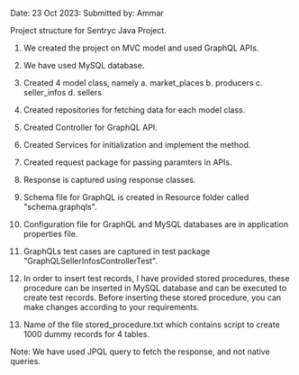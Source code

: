 Date: 23 Oct 2023:
Submitted by: Ammar

Project structure for Sentryc Java Project.

1. We created the project on MVC model and used GraphQL APIs.

2. We have used MySQL database. 

3. Created 4 model class, namely 
	a. market_places
	b. producers
	c. seller_infos
	d. sellers  

4. Created repositories for fetching data for each model class.
5. Created Controller for GraphQL API.
6. Created Services for initialization and implement the method.
7. Created request package for passing paramters in APIs.
8. Response is captured using response classes.
9. Schema file for GraphQL is created in Resource folder called "schema.graphqls".
10. Configuration file for GraphQL and MySQL databases are in application properties file.
11. GraphQLs test cases are captured in test package "GraphQLSellerInfosControllerTest". 
12. In order to insert test records, I have provided stored procedures, these procedure can be inserted in MySQL database and can be executed to create test records. Before inserting these stored procedure, you can make changes according to your requirements.
13. Name of the file stored_procedure.txt which contains script to create 1000 dummy records for 4 tables.

Note: We have used JPQL query to fetch the response, and not native queries.
